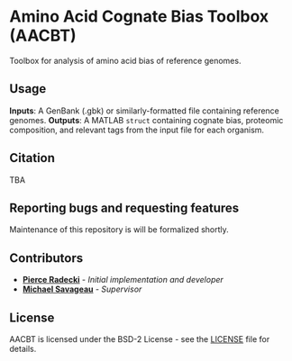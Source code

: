 # Amino Acid Cognate Bias Toolbox (AACBT)

Toolbox for analysis of amino acid bias of reference genomes.


## Usage

**Inputs**: A GenBank (.gbk) or similarly-formatted file containing reference genomes.
**Outputs**: A MATLAB `struct` containing cognate bias, proteomic composition, and relevant tags from the input file for each organism.


## Citation

TBA

## Reporting bugs and requesting features

Maintenance of this repository is will be formalized shortly.

## Contributors

* [**Pierce Radecki**](https://github.com/peradecki) - *Initial implementation and developer*
* [**Michael Savageau**](https://bme.ucdavis.edu/savageaulab/) - *Supervisor*


## License

AACBT is licensed under the BSD-2 License - see the [LICENSE](LICENSE.txt) file for details.
